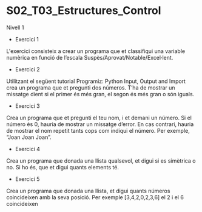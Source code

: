 # S02_T03_Estructures_Control
Nivell 1
- Exercici 1

L'exercici consisteix a crear un programa que et classifiqui una variable numèrica en funció de l’escala Suspès/Aprovat/Notable/Excel·lent.

- Exercici 2

Utilitzant el següent tutorial Programiz: Python Input, Output and Import crea un programa que et pregunti dos números. T’ha de mostrar un missatge dient si el primer és més gran, el segon és més gran o són iguals.

- Exercici 3

Crea un programa que et pregunti el teu nom, i et demani un número. Si el número és 0, hauria de mostrar un missatge d’error. En cas contrari, hauria de mostrar el nom repetit tants cops com indiqui el número. Per exemple, “Joan Joan Joan”.

- Exercici 4

Crea un programa que donada una llista qualsevol, et digui si es simètrica o no. Si ho és, que et digui quants elements té.

- Exercici 5

Crea un programa que donada una llista, et digui quants números coincideixen amb la seva posició. Per exemple [3,4,2,0,2,3,6] el 2 i el 6 coincideixen
